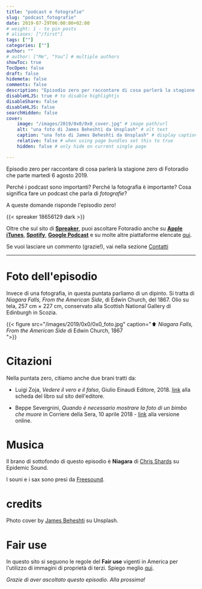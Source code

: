 ```yaml
---
title: "podcast e fotografie"
slug: "podcast_fotografie"
date: 2019-07-29T06:00:00+02:00
# weight: 1 - to pin posts
# aliases: ["/first"]
tags: [""]
categories: [""]
author: ""
# author: ["Me", "You"] # multiple authors
showToc: true
TocOpen: false
draft: false
hidemeta: false
comments: false
description: "Episodio zero per raccontare di cosa parlerà la stagione zero di Fotoradio."
disableHLJS: true # to disable highlightjs
disableShare: false
disableHLJS: false
searchHidden: false
cover:
    image: "/images/2019/0x0/0x0_cover.jpg" # image path/url
    alt: "una foto di James Beheshti da Unsplash" # alt text
    caption: "una foto di James Beheshti da Unsplash" # display caption under cover
    relative: false # when using page bundles set this to true
    hidden: false # only hide on current single page

---
```


Episodio zero per raccontare di cosa parlerà la stagione zero di Fotoradio che parte martedi 6 agosto 2019.

<!--more-->


Perché i podcast sono importanti? Perché la fotografia è importante? Cosa significa fare un podcast che parla di _fotografie_?

A queste domande risponde l'episodio zero!

{{< spreaker 18656129 dark >}}

Oltre che sul sito di [**Spreaker**](https://www.spreaker.com/), puoi ascoltare Fotoradio anche su
[**Apple iTunes**](https://links.fotoradio.info/apple), [**Spotify**](https://links.fotoradio.info/spotify), [**Google Podcast**](https://links.fotoradio.info/google) e su molte altre piattaforme elencate [qui](/static_page/listen/).

Se vuoi lasciare un commento (grazie!), vai nella sezione [Contatti](/contact/)

- - -

# Foto dell'episodio
Invece di una fotografia, in questa puntata parliamo di un dipinto. Si tratta di _Niagara Falls, From the American Side_,  di Edwin Church, del 1867. Olio su tela, 257 cm × 227 cm, conservato alla Scottish National Gallery di Edinburgh in Scozia.

{{< figure src="/images/2019/0x0/0x0_foto.jpg" caption="⬆︎ _Niagara Falls, From the American Side_ di Edwin Church, 1867<br> ">}}





# Citazioni
Nella puntata zero, citiamo anche due brani tratti da:

- Luigi Zoja, *Vedere il vero e il falso*, Giulio Einaudi Editore, 2018. [link](https://www.einaudi.it/catalogo-libri/problemi-contemporanei/vedere-il-vero-e-il-falso-luigi-zoja-9788806232788/) alla scheda del libro sul sito dell'editore.

- Beppe Severgnini, *Quando è necessario mostrare la foto di un bimbo che muore* in Corriere della Sera, 10 aprile 2018 - [link](https://www.corriere.it/esteri/18_aprile_10/siria-mostrare-foto-un-bimbo-che-muore-b4fd6eca-3c2f-11e8-b32d-1ffee392ceeb.shtml) alla versione online.


# Musica
Il brano di sottofondo di questo episodio è **Niagara** di [Chris Shards](https://www.epidemicsound.com/search/?term=Chris%20Shards) su Epidemic Sound.

I souni e i sax sono presi da [Freesound](https://freesound.org).


# credits
Photo cover by [James Beheshti](https://unsplash.com/@jb2018?utm_source=unsplash&utm_medium=referral&utm_content=creditCopyText) su Unsplash.


<!--
### Errata corrige
-->


# Fair use
In questo sito si seguono le regole del **Fair use** vigenti in America per l'utilizzo di immagini di proprietà di terzi. Spiego meglio [qui](/static_page/fair_use/).



_Grazie di aver ascoltato questo episodio. Alla prossima!_
